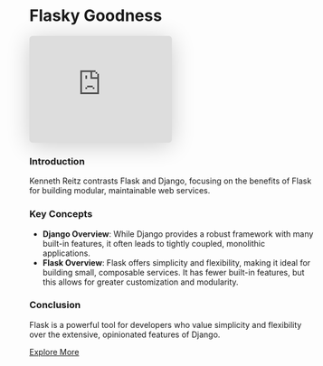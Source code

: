 # Flasky Goodness

<iframe class="speakerdeck-iframe" style="border: 0px; background: padding-box rgba(0, 0, 0, 0.1); margin: 0px; padding: 0px; border-radius: 6px; box-shadow: rgba(0, 0, 0, 0.2) 0px 5px 40px; width: 50%; height: auto; aspect-ratio: 560 / 420;" frameborder="0" src="https://speakerdeck.com/player/4fcf32ff4aab160022003030" title="Flasky Goodness" allowfullscreen="true" data-ratio="1.3333333333333333"></iframe>

### Introduction
Kenneth Reitz contrasts Flask and Django, focusing on the benefits of Flask for building modular, maintainable web services.

### Key Concepts
- **Django Overview**: While Django provides a robust framework with many built-in features, it often leads to tightly coupled, monolithic applications.
- **Flask Overview**: Flask offers simplicity and flexibility, making it ideal for building small, composable services. It has fewer built-in features, but this allows for greater customization and modularity.

### Conclusion
Flask is a powerful tool for developers who value simplicity and flexibility over the extensive, opinionated features of Django.

[Explore More](https://github.com/kennethreitz)
